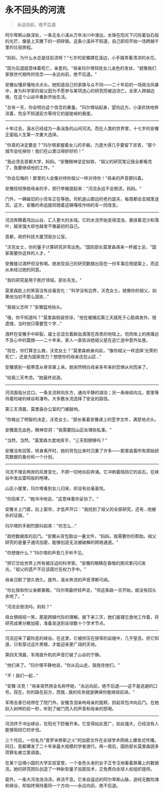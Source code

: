 # 永不回头的河流

> 永远向前，绝不后退

阿尔卑斯山脉深处，一条无名小溪从万年冰川中涌出。水珠在阳光下闪烁着钻石般的光芒，像是上天撒下的一把碎银。这条小溪并不知道，自己即将开始一场跨越千里的壮丽旅程。

"妈妈，为什么水总是往前流呀？"七岁的安雅蹲在溪边，小手拨弄着清凉的水花。

"因为后退就意味着死亡，亲爱的。"母亲玛尔塔轻抚女儿金色的发丝，"就像我们家族世代相传的信念——永远向前，绝不后退。"

安雅似懂非懂地点点头。她知道自己的家族与众不同——二十年前的一场政治风暴中，身为科学家的祖父因为不愿参与某项违心的研究而被迫流亡。全家人跨越边境，在这个山谷中重新开始生活。

"总有一天，你会明白这个信念的重量。"玛尔塔站起身，望向远方。小溪欢快地奔流着，完全不知道前方等待它的是陡峭的悬崖。

***

十年过去，溪水已经成为一条湍急的山间河流。而在人类的世界里，十七岁的安雅正面临人生第一次重大选择。

"你真的决定要走？"玛尔塔紧握着女儿的手腕，力道大得几乎要留下淤青，"那个城市会吃掉你！我们在山里过得好好的！"

"我必须去首都大学，妈妈。"安雅眼神坚定如铁，"祖父的研究笔记我全都看完了，我要继续他的工作。"

"你会后悔的！那里的人会像对待你祖父一样对待你！"母亲的声音颤抖着。

安雅轻轻挣脱母亲的手，把行李箱提起来："河流永远不会倒流，妈妈。"

门外，一辆破旧的小货车正在等她。司机是山那边的老约瑟夫，每周都会去城里送货。这次，安雅的命运就将随着这辆嘎吱作响的车一同改变。

***

河流奔腾着闯出山谷，汇入更大的水域。它的水流开始变得混浊，裹挟着泥沙和落叶，越发强大却也越发不像最初的自己。

首都，政府科技大厦顶层办公室。

"沃克女士，你的量子计算研究非常出色。"国防部长莫里森递来一杯威士忌，"国家需要你这样的人才。"

安雅接过酒杯但没有喝。她发现自己的研究数据出现在一份军事应用提案上，而这从未经过她的同意。

"我的研究是用于医疗领域，部长先生。"

莫里森脸上的笑容没有丝毫变化："科学没有边界，沃克女士。就像你的祖父，如果他当初不那么固执..."

"我祖父怎样？"安雅猛地抬头。

"哦，你不知道吗？"莫里森假装惊讶，"他在被捕后第三天就死于心脏病发作。很遗憾，当时他只需要签个字..."

酒杯在安雅手中碎裂，威士忌混合着鲜血滴落在昂贵的地毯上。但肉体上的疼痛远不及心中的震撼——二十年来，家人一直告诉她祖父是在逃亡途中意外坠崖。

"现在，你打算怎么做，沃克女士？"莫里森俯身向前，"像你祖父一样选择'光荣的死亡'，还是为国家效力？想想你的母亲还在山区..."

安雅感到一股寒意从脊背窜上来。她突然明白母亲多年来的恐惧从何而来了。

"给我三天考虑。"她最终说道。

***

河流面临分岔口。一条支流转向东方，通向平静的湖泊；另一条继续向北，那里等待着险峻的峡谷和瀑布。大多数水流选择了安全的路径。

第三天清晨，莫里森办公室的门被敲响。

"你做出了明智的决定，沃克女士。"部长看着安雅递上的签字文件，满意地点头。

安雅面无血色，眼神空洞："我需要回山区处理些私事。"

"当然，当然。"莫里森大度地挥手，"三天假期够吗？"

安雅没有回答，转身离开时，她的背包比来时沉重了许多——那里装着所有原始研究数据的备份和一个计划。

***

河流不理会两岸的风景变化，不顾一切地向前奔涌。它冲刷着阻挡它的岩石，在峡谷中发出雷鸣般的咆哮。

山区小屋里，玛尔塔看到女儿归来，却没有丝毫喜悦。

"你回来了。"她冷冷地说，"这意味着你妥协了。"

安雅关上门窗，拉上窗帘，才低声开口："我找到了祖父的全部研究，还有...他被杀的证据。"

玛尔塔的手剧烈颤抖起来："你怎么..."

"政府数据库的后门。"安雅从背包取出一叠文件，"妈妈，我需要你的帮助。祖父研究的是量子通讯加密，能够创造无法被破解的网络通道。"

"你想做什么？"玛尔塔的声音几乎听不见。

"把它交给世界上所有被压迫的科学家。"安雅的眼睛在昏暗的房间里闪闪发光，"祖父的遗产不应该腐烂在权力手中。"

母亲沉默了很久很久。屋外，溪水奔流的声音清晰可闻。

"你比我和你父亲都勇敢。"玛尔塔最终轻声说，"但这条路一旦开始，就没有回头余地了。"

"河流会倒流吗，妈妈？"

母女俩相视一笑，那是跨越代际的理解。接下来三天，她们废寝忘食地工作着，将研究成果分散加密，准备发送到全球数十个学术节点。

***

河流迎来了最险恶的峡谷。在这里，它被挤压在狭窄的岩缝中，几乎窒息。但它知道，只有穿过这片黑暗，才能迎来更广阔的天地。

第四天清晨，军用直升机的声音打破了山谷的宁静。

"他们来了。"玛尔塔平静地说，"你从后山走，我拖住他们。"

"不！我们一起..."

"安雅·沃克！"母亲突然用全名称呼她，"永远向前，绝不后退——这不是逃避的口号。现在，你的路在前方，而我...我的任务就是确保你能继续前进。"

军用吉普已经停在了院门外。安雅含泪亲吻母亲的面颊，抓起背包冲向后门。在她跃入树林的前一秒，听到了破门而入的声音和母亲的怒喝。

***

河流终于冲出峡谷，在阳光下舒展开来。它变得如此宽广，如此强大，已经没有人能够阻挡它的步伐。

三个月后，一份名为"普罗米修斯之火"的加密文件在全球学术网络上爆发式传播。同日，首都爆发了二十年来最大规模的学者游行。再一周后，国防部长莫里森因多项罪名被立案调查。

在某个边境小国的大学实验室里，一个金色头发的女子正专注地看着屏幕上的数据流。她的研究团队创造了一种新型量子加密技术，正免费向全球人权组织提供。

窗外，一条大河浩浩汤汤，奔流不息。它来自遥远的阿尔卑斯山脉，途经无数险滩和峡谷，却始终保持着同一个方向——永远向前，绝不后退。